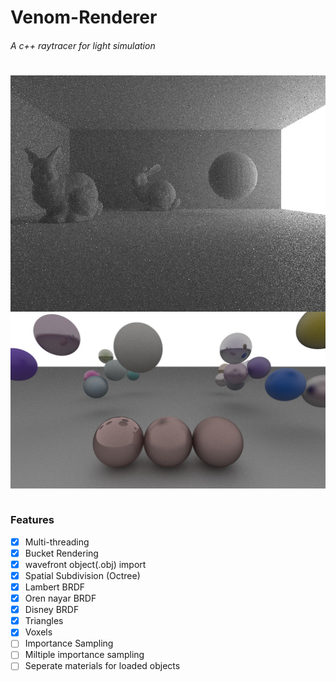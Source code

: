 # Venom-Renderer
###### A c++ raytracer for light simulation
#

<img src="/Venom Renderer/Renders/SampleScene.jpg"
     alt="Markdown Monster icon"
     style="float: left; margin-right: 10px;" /> 

<img src="/Venom Renderer/Renders/RandomBalls.jpg"
     alt="Markdown Monster icon"
     style="float: left; margin-right: 10px;" /> 

&nbsp;&nbsp;&nbsp;&nbsp;

### Features

- [x] Multi-threading
- [x] Bucket Rendering
- [x] wavefront object(.obj) import
- [x] Spatial Subdivision (Octree)
- [x] Lambert BRDF
- [x] Oren nayar BRDF
- [x] Disney BRDF
- [x] Triangles
- [x] Voxels
- [ ] Importance Sampling
- [ ] Miltiple importance sampling
- [ ] Seperate materials for loaded objects